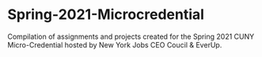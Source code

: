 # Spring-2021-Microcredential
Compilation of assignments and projects created for the Spring 2021 CUNY Micro-Credential hosted by New York Jobs CEO Coucil & EverUp.
